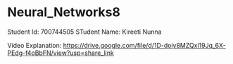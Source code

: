 # Neural_Networks8
Student Id: 700744505
STudent Name: Kireeti Nunna

Video Explanation: https://drive.google.com/file/d/1D-doiy8MZQxl19Jq_6X-PEdg-f4oBbFN/view?usp=share_link
